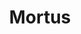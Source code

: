 ---
layout: hero
title: Mortus
spec: Air Force
class: Assassin
skill:
    name: Cloak
    description: Motus cloaks itself, becoming immune to detection. Mortus gains health regen bonus while cloaked.
    stats:
        Cooldown: 11s
        Duration: 4/4/4
        Health Gained per Sec: 15/60/180
---